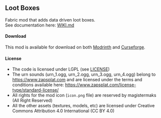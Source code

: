 ## Loot Boxes
Fabric mod that adds data driven loot boxes.  
See documentation here: [WIKI.md](WIKI.md)

#### Download
This mod is available for download on both [Modrinth](https://modrinth.com/mod/lootboxes) and [Curseforge](https://www.curseforge.com/minecraft/mc-mods/lootboxes).

#### License
- The code is licensed under LGPL (see [LICENSE](LICENSE))
- The urn sounds (urn_1.ogg, urn_2.ogg, urn_3.ogg, urn_4.ogg) belong to https://www.zapsplat.com and are licensed under the terms and conditions
available here: https://www.zapsplat.com/license-type/standard-license/
- All rights for the mod icon (`icon.png` file) are reserved by magistermaks (All Right Reserved)
- All the other assets (textures, models, etc) are licensed under Creative Commons Attribution 4.0 International (CC BY 4.0)